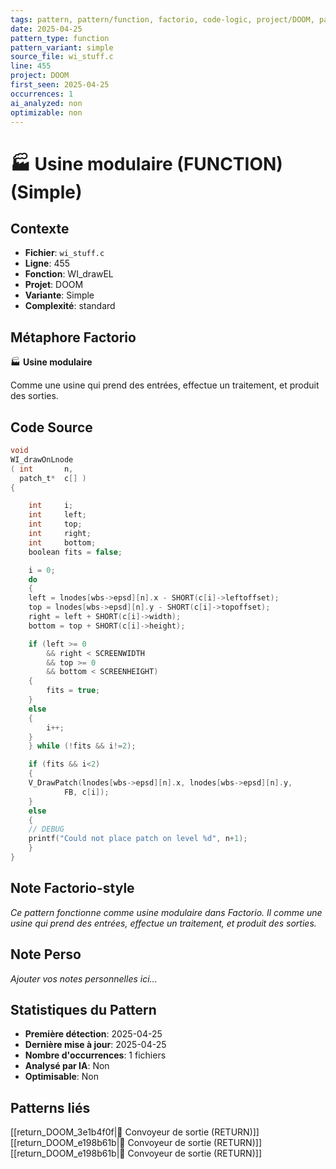 ```yaml
---
tags: pattern, pattern/function, factorio, code-logic, project/DOOM, pattern/variant/simple
date: 2025-04-25
pattern_type: function
pattern_variant: simple
source_file: wi_stuff.c
line: 455
project: DOOM
first_seen: 2025-04-25
occurrences: 1
ai_analyzed: non
optimizable: non
---
```


# 🏭 Usine modulaire (FUNCTION) (Simple)

## Contexte
- **Fichier**: `wi_stuff.c`
- **Ligne**: 455
- **Fonction**: WI_drawEL
- **Projet**: DOOM
- **Variante**: Simple
- **Complexité**: standard

## Métaphore Factorio
🏭 **Usine modulaire**

Comme une usine qui prend des entrées, effectue un traitement, et produit des sorties.

## Code Source
```c
void
WI_drawOnLnode
( int		n,
  patch_t*	c[] )
{

    int		i;
    int		left;
    int		top;
    int		right;
    int		bottom;
    boolean	fits = false;

    i = 0;
    do
    {
	left = lnodes[wbs->epsd][n].x - SHORT(c[i]->leftoffset);
	top = lnodes[wbs->epsd][n].y - SHORT(c[i]->topoffset);
	right = left + SHORT(c[i]->width);
	bottom = top + SHORT(c[i]->height);

	if (left >= 0
	    && right < SCREENWIDTH
	    && top >= 0
	    && bottom < SCREENHEIGHT)
	{
	    fits = true;
	}
	else
	{
	    i++;
	}
    } while (!fits && i!=2);

    if (fits && i<2)
    {
	V_DrawPatch(lnodes[wbs->epsd][n].x, lnodes[wbs->epsd][n].y,
		    FB, c[i]);
    }
    else
    {
	// DEBUG
	printf("Could not place patch on level %d", n+1); 
    }
}
```

## Note Factorio-style
*Ce pattern fonctionne comme usine modulaire dans Factorio. Il comme une usine qui prend des entrées, effectue un traitement, et produit des sorties.*

## Note Perso
*Ajouter vos notes personnelles ici...*

## Statistiques du Pattern
- **Première détection**: 2025-04-25
- **Dernière mise à jour**: 2025-04-25
- **Nombre d'occurrences**: 1 fichiers
- **Analysé par IA**: Non
- **Optimisable**: Non

## Patterns liés
[[return_DOOM_3e1b4f0f|🚚 Convoyeur de sortie (RETURN)]]
[[return_DOOM_e198b61b|🚚 Convoyeur de sortie (RETURN)]]
[[return_DOOM_e198b61b|🚚 Convoyeur de sortie (RETURN)]]
